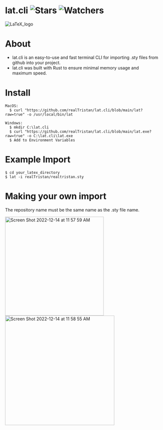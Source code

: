 # lat.cli ![Stars](https://img.shields.io/github/stars/realTristan/lat.cli?color=brightgreen) ![Watchers](https://img.shields.io/github/watchers/realTristan/lat.cli?label=Watchers)
![LaTeX_logo](https://user-images.githubusercontent.com/75189508/207660487-afff32e3-9ac2-474e-b3b2-36572537e272.png)

# About
- lat.cli is an easy-to-use and fast terminal CLI for importing .sty files from github into your project.
- lat.cli was built with Rust to ensure minimal memory usage and maximum speed.

# Install
```
MacOS:
  $ curl "https://github.com/realTristan/lat.cli/blob/main/lat?raw=true" -o /usr/local/bin/lat
  
Windows:
  $ mkdir C:\lat.cli
  $ curl "https://github.com/realTristan/lat.cli/blob/main/lat.exe?raw=true" -o C:\lat.cli\lat.exe
  $ Add to Environment Variables
```

# Example Import
```
$ cd your_latex_directory
$ lat -i realTristan/realtristan.sty
```

# Making your own import
The repository name must be the same name as the .sty file name.

<img width="323" alt="Screen Shot 2022-12-14 at 11 57 59 AM" src="https://user-images.githubusercontent.com/75189508/207659388-222be577-aeee-43f3-93e4-13fa8b4a0995.png">
<img width="358" alt="Screen Shot 2022-12-14 at 11 58 55 AM" src="https://user-images.githubusercontent.com/75189508/207659400-18a60ed8-715d-44fb-9b21-1bb8e79a759a.png">
